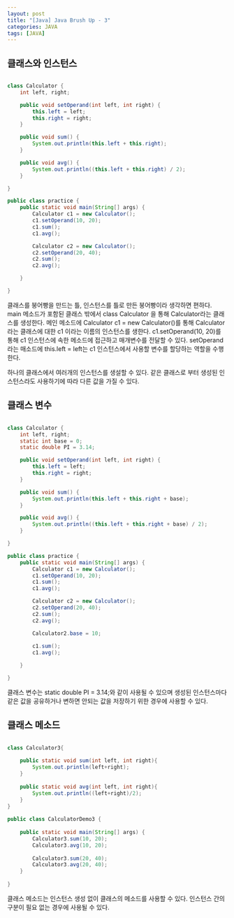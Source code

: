 ```yaml
---
layout: post
title: "[Java] Java Brush Up - 3"
categories: JAVA
tags: [JAVA]
---
```


## 클래스와 인스턴스

~~~java

class Calculator {
    int left, right;

    public void setOperand(int left, int right) {
        this.left = left;
        this.right = right;
    }

    public void sum() {
        System.out.println(this.left + this.right);
    }

    public void avg() {
        System.out.println((this.left + this.right) / 2);
    }

}

public class practice {
    public static void main(String[] args) {
        Calculator c1 = new Calculator();
        c1.setOperand(10, 20);
        c1.sum();
        c1.avg();

        Calculator c2 = new Calculator();
        c2.setOperand(20, 40);
        c2.sum();
        c2.avg();

    }

}

~~~

클래스를 붕어빵을 만드는 틀, 인스턴스를 틀로 만든 붕어빵이라 생각하면 편하다.
main 메소드가 포함된 클래스 밖에서 class Calculator 을 통해 Calculator라는 클래스를 생성한다. 메인 메소드에 Calculator c1 = new Calculator()를 통해 Calculator라는 클래스에 대한 c1 이라는 이름의 인스턴스를 생한다. c1.setOperand(10, 20)를 통해 c1 인스턴스에 속한 메소드에 접근하고 매개변수를 전달할 수 있다.
setOperand라는 매소드에 this.left = left는 c1 인스턴스에서 사용할 변수를 할당하는 역할을 수행한다.

하나의 클래스에서 여러개의 인스턴스를 생설할 수 있다. 같은 클래스로 부터 생성된 인스턴스라도 사용하기에 따라 다른 값을 가질 수 있다.

## 클래스 변수

~~~java

class Calculator {
    int left, right;
    static int base = 0;
    static double PI = 3.14;

    public void setOperand(int left, int right) {
        this.left = left;
        this.right = right;
    }

    public void sum() {
        System.out.println(this.left + this.right + base);
    }

    public void avg() {
        System.out.println((this.left + this.right + base) / 2);
    }

}

public class practice {
    public static void main(String[] args) {
        Calculator c1 = new Calculator();
        c1.setOperand(10, 20);
        c1.sum();
        c1.avg();

        Calculator c2 = new Calculator();
        c2.setOperand(20, 40);
        c2.sum();
        c2.avg();

        Calculator2.base = 10;
        
        c1.sum();
        c1.avg();

    }

}

~~~

클래스 변수는 static double PI = 3.14;와 같이 사용될 수 있으며 생성된 인스턴스마다 같은 값을 공유하거나 변하면 안되는 값을 저장하기 위한 경우에 사용할 수 있다.

## 클래스 메소드

~~~java

class Calculator3{
  
    public static void sum(int left, int right){
        System.out.println(left+right);
    }
     
    public static void avg(int left, int right){
        System.out.println((left+right)/2);
    }
}
 
public class CalculatorDemo3 {
     
    public static void main(String[] args) {
        Calculator3.sum(10, 20);
        Calculator3.avg(10, 20);
         
        Calculator3.sum(20, 40);
        Calculator3.avg(20, 40);
    }
 
}
~~~

클래스 메소드는 인스턴스 생성 없이 클래스의 메소드를 사용할 수 있다. 인스턴스 간의 구분이 필요 없는 경우에 사용될 수 있다.